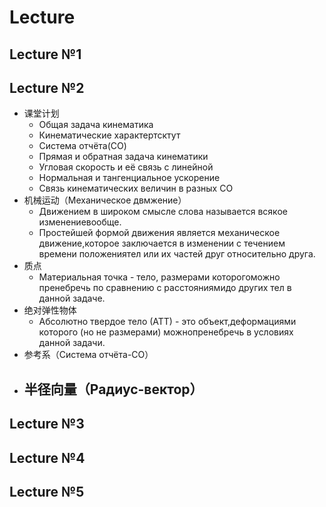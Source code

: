 # Lecture

## Lecture №1


## Lecture №2

- 课堂计划
  - Общая задача кинематика
  - Кинематические характертсктут
  - Система отчёта(СО)
  - Прямая и обратная задача кинематики
  - Угловая скорость и её связь с линейной
  - Нормальная и тангенциальное ускорение
  - Связь кинематических величин в разных СО
- 机械运动（Механическое двмжение）
  - Движением в широком смысле слова называется всякое изменениевообще.
  - Простейшей формой движения является механическое движение,которое заключается в изменении с течением времени положениятел или их частей друг относительно друга.
- 质点
  - Материальная точка - тело, размерами которогоможно пренебречь по сравнению с расстояниямидо других тел в данной задаче.
- 绝对弹性物体
  - Абсолютно твердое тело (АТТ) - это объект,деформациями которого (но не размерами) можнопренебречь в условиях данной задачи.
- 参考系（Система отчёта-CO）
- 半径向量（Радиус-вектор）
  - 


## Lecture №3

## Lecture №4

## Lecture №5
